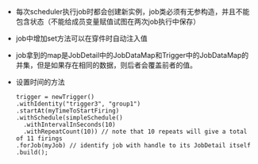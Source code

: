 - 每次scheduler执行job时都会创建新实例，job类必须有无参构造，并且不能包含状态（不能给成员变量赋值试图在两次job执行中保存）

- job中增加set方法可以在穿件时自动注入值

- job拿到的map是JobDetail中的JobDataMap和Trigger中的JobDataMap的并集，但是如果存在相同的数据，则后者会覆盖前者的值。

- 设置时间的方法

  ```
  trigger = newTrigger()
  .withIdentity("trigger3", "group1")
  .startAt(myTimeToStartFiring)
  .withSchedule(simpleSchedule()
  	.withIntervalInSeconds(10)
  	.withRepeatCount(10)) // note that 10 repeats will give a total of 11 firings
  .forJob(myJob) // identify job with handle to its JobDetail itself
  .build();
  ```

  

